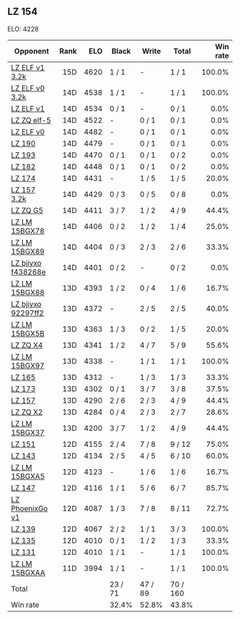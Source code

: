 ## LZ 154 ##

ELO: 4228

Opponent | Rank | ELO | Black | Write | Total | Win rate
---------|-----:|----:|-------|-------|-------|-------:
[LZ ELF v1 3.2k](LZ%20ELF%20v1%203.2k.md) | 15D | 4620 | 1 / 1 | - | 1 / 1 | 100.0%
[LZ ELF v0 3.2k](LZ%20ELF%20v0%203.2k.md) | 14D | 4538 | 1 / 1 | - | 1 / 1 | 100.0%
[LZ ELF v1](LZ%20ELF%20v1.md) | 14D | 4534 | 0 / 1 | - | 0 / 1 | 0.0%
[LZ ZQ elf-5](LZ%20ZQ%20elf-5.md) | 14D | 4522 | - | 0 / 1 | 0 / 1 | 0.0%
[LZ ELF v0](LZ%20ELF%20v0.md) | 14D | 4482 | - | 0 / 1 | 0 / 1 | 0.0%
[LZ 190](LZ%20190.md) | 14D | 4479 | - | 0 / 1 | 0 / 1 | 0.0%
[LZ 193](LZ%20193.md) | 14D | 4470 | 0 / 1 | 0 / 1 | 0 / 2 | 0.0%
[LZ 182](LZ%20182.md) | 14D | 4448 | 0 / 1 | 0 / 1 | 0 / 2 | 0.0%
[LZ 174](LZ%20174.md) | 14D | 4431 | - | 1 / 5 | 1 / 5 | 20.0%
[LZ 157 3.2k](LZ%20157%203.2k.md) | 14D | 4429 | 0 / 3 | 0 / 5 | 0 / 8 | 0.0%
[LZ ZQ G5](LZ%20ZQ%20G5.md) | 14D | 4411 | 3 / 7 | 1 / 2 | 4 / 9 | 44.4%
[LZ LM 15BGX78](LZ%20LM%2015BGX78.md) | 14D | 4406 | 0 / 2 | 1 / 2 | 1 / 4 | 25.0%
[LZ LM 15BGX89](LZ%20LM%2015BGX89.md) | 14D | 4404 | 0 / 3 | 2 / 3 | 2 / 6 | 33.3%
[LZ bjiyxo f438268e](LZ%20bjiyxo%20f438268e.md) | 14D | 4401 | 0 / 2 | - | 0 / 2 | 0.0%
[LZ LM 15BGX88](LZ%20LM%2015BGX88.md) | 13D | 4393 | 1 / 2 | 0 / 4 | 1 / 6 | 16.7%
[LZ bjiyxo 92297ff2](LZ%20bjiyxo%2092297ff2.md) | 13D | 4372 | - | 2 / 5 | 2 / 5 | 40.0%
[LZ LM 15BGX5B](LZ%20LM%2015BGX5B.md) | 13D | 4363 | 1 / 3 | 0 / 2 | 1 / 5 | 20.0%
[LZ ZQ X4](LZ%20ZQ%20X4.md) | 13D | 4341 | 1 / 2 | 4 / 7 | 5 / 9 | 55.6%
[LZ LM 15BGX97](LZ%20LM%2015BGX97.md) | 13D | 4338 | - | 1 / 1 | 1 / 1 | 100.0%
[LZ 165](LZ%20165.md) | 13D | 4312 | - | 1 / 3 | 1 / 3 | 33.3%
[LZ 173](LZ%20173.md) | 13D | 4302 | 0 / 1 | 3 / 7 | 3 / 8 | 37.5%
[LZ 157](LZ%20157.md) | 13D | 4290 | 2 / 6 | 2 / 3 | 4 / 9 | 44.4%
[LZ ZQ X2](LZ%20ZQ%20X2.md) | 13D | 4284 | 0 / 4 | 2 / 3 | 2 / 7 | 28.6%
[LZ LM 15BGX37](LZ%20LM%2015BGX37.md) | 13D | 4200 | 3 / 7 | 1 / 2 | 4 / 9 | 44.4%
[LZ 151](LZ%20151.md) | 12D | 4155 | 2 / 4 | 7 / 8 | 9 / 12 | 75.0%
[LZ 143](LZ%20143.md) | 12D | 4134 | 2 / 5 | 4 / 5 | 6 / 10 | 60.0%
[LZ LM 15BGXA5](LZ%20LM%2015BGXA5.md) | 12D | 4123 | - | 1 / 6 | 1 / 6 | 16.7%
[LZ 147](LZ%20147.md) | 12D | 4116 | 1 / 1 | 5 / 6 | 6 / 7 | 85.7%
[LZ PhoenixGo v1](LZ%20PhoenixGo%20v1.md) | 12D | 4087 | 1 / 3 | 7 / 8 | 8 / 11 | 72.7%
[LZ 139](LZ%20139.md) | 12D | 4067 | 2 / 2 | 1 / 1 | 3 / 3 | 100.0%
[LZ 135](LZ%20135.md) | 12D | 4010 | 0 / 1 | 1 / 2 | 1 / 3 | 33.3%
[LZ 131](LZ%20131.md) | 12D | 4010 | 1 / 1 | - | 1 / 1 | 100.0%
[LZ LM 15BGXAA](LZ%20LM%2015BGXAA.md) | 11D | 3994 | 1 / 1 | - | 1 / 1 | 100.0%
Total | | | 23 / 71 | 47 / 89 | 70 / 160 | 
Win rate| | | 32.4% | 52.8% | 43.8% | 
